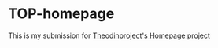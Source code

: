 # TOP-homepage

This is my submission for [Theodinproject's Homepage project](https://www.theodinproject.com/lessons/node-path-advanced-html-and-css-homepage)